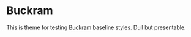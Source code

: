 # Buckram

This is theme for testing [Buckram](https://github.com/pressbooks/buckram/) baseline styles. Dull but presentable.
